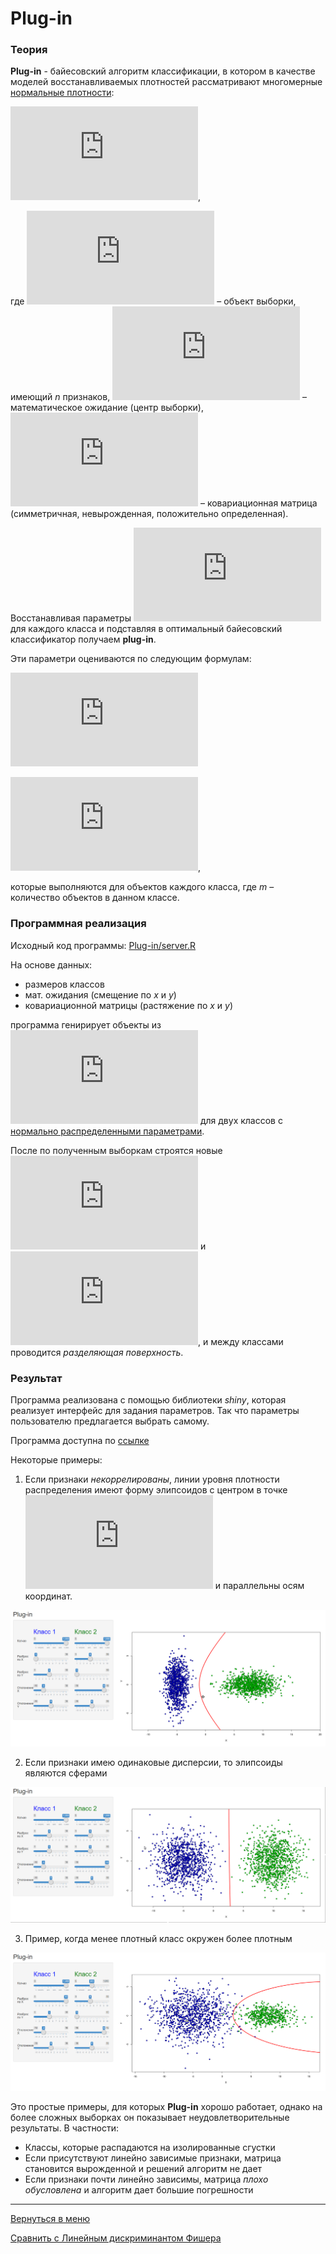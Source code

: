 # Plug-in

### Теория

**Plug-in** - байесовский алгоритм классификации, в котором в качестве
моделей восстанавливаемых плотностей рассматривают многомерные
<u>нормальные плотности</u>:

![](http://latex.codecogs.com/svg.latex?N%28x%3B%5Cmu%2C%5CSigma%29%20%3D%20%5Cfrac%7B1%7D%7B%5Csqrt%7B%282%5Cpi%29%5En%20%7C%5CSigma%7C%7D%7D%20%5Ccdot%20exp%5Cleft%28-%5Cfrac%7B1%7D%7B2%7D%28x%20-%20%5Cmu%29%5ET%20%5CSigma%5E%7B-1%7D%20%28x%20-%20%5Cmu%29%5Cright%29),

где ![](http://latex.codecogs.com/svg.latex?x%20%5Cin%20%5Cmathbb%7BR%7D%5En)
– объект выборки, имеющий *n* признаков,
![](http://latex.codecogs.com/svg.latex?%5Cmu%20%5Cin%20%5Cmathbb%7BR%7D%5En)
– математическое ожидание (центр выборки),
![](http://latex.codecogs.com/svg.latex?%5CSigma%20%5Cin%20%5Cmathbb%7BR%7D%5E%7Bn%20%5Ctimes%20n%7D)
– ковариационная матрица (симметричная, невырожденная, положительно
определенная).

Восстанавливая параметры
![](http://latex.codecogs.com/svg.latex?%5Cmu%2C%20%5CSigma)
для каждого класса и подставляя в оптимальный байесовский
классификатор получаем **plug-in**.

Эти параметри оцениваются по следующим формулам:

![](http://latex.codecogs.com/svg.latex?%5Chat%7B%5Cmu%7D%20%3D%20%5Cfrac%7B1%7D%7Bm%7D%20%24%24%5Csum_%7Bi%20%3D%201%7D%5E%7Bm%7D%20x_i%24%24)

![](http://latex.codecogs.com/svg.latex?%5Chat%7B%5CSigma%7D%20%3D%20%5Cfrac%7B1%7D%7Bm%20-%201%7D%20%24%24%5Csum_%7Bi%20%3D%201%7D%5E%7Bm%7D%20%28x_i%20-%20%5Chat%7B%5Cmu%7D%29%28x_i%20-%20%5Chat%7B%5Cmu%7D%29%5ET),

которые выполняются для объектов каждого класса,
где *m* – количество объектов в данном классе.

### Программная реализация

Исходный код программы: [Plug-in/server.R](../Plug-in/server.R)

На основе данных:

- размеров классов
- мат. ожидания (смещение по _х_ и _y_)
- ковариационной матрицы (растяжение по _x_ и _y_)

программа генирирует объекты из
![](http://latex.codecogs.com/svg.latex?%5Cmathbb%7BR%7D%5E2)
для двух классов с <u>нормально распределенными параметрами</u>.

После по полученным выборкам строятся новые
![](http://latex.codecogs.com/svg.latex?%5Chat%7B%5Cmu%7D)
и
![](http://latex.codecogs.com/svg.latex?%5Chat%7B%5CSigma%7D),
и между классами проводится *разделяющая поверхность*.

### Результат

Программа реализована с помощью библиотеки *shiny*, которая реализует
интерфейс для задания параметров. Так что параметры пользователю
предлагается выбрать самому.

Программа доступна по
[ссылке](https://dmitriypenetrator.shinyapps.io/plug-in/)

Некоторые примеры:

1) Если признаки _некоррелированы_, линии уровня плотности распределения
имеют форму элипсоидов с центром в точке
![](http://latex.codecogs.com/svg.latex?%5Chat%7B%5Cmu%7D)
и параллельны осям координат.

![](pict/Plug-in_1.png)

2) Если признаки имею одинаковые дисперсии, то элипсоиды являются сферами

![](pict/Plug-in_2.png)

3) Пример, когда менее плотный класс окружен более плотным

![](pict/Plug-in_3.png)

Это простые примеры, для которых __Plug-in__ хорошо работает, однако
на более сложных выборках он показывает неудовлетворительные результаты.
В частности:

- Классы, которые распадаются на изолированные сгустки
- Если присутствуют линейно зависимые признаки, матрица становится
вырожденной и решений алгоритм не дает
- Если признаки почти линейно зависимы, матрица _плохо обусловлена_ и
алгоритм дает большие погрешности

----

[Вернуться в меню](../../README.md)

[Сравнить с Линейным дискриминантом Фишера](fisher.md)

